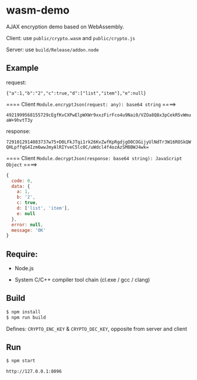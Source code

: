 # wasm-demo

AJAX encryption demo based on WebAssembly.

Client: use `public/crypto.wasm` and `public/crypto.js`

Server: use `build/Release/addon.node`

## Example

request:

`{"a":1,"b":"2","c":true,"d":["list","item"],"e":null}`

==== Client `Module.encryptJson(request: any): base64 string` ====>

`4921999568155729cEgfKvCXPwElpWXWr9xxzFirFco4u9Nai0/VZOa8Q8x3pCekR5vWmuaW+9hvtT3y`

response:

`7291012914083737w75+D0LFkJTqi1rk26KvZwfKpRgdjgO0COGijyUlNdTr3W16ROSkQWQHLpffqG4Izm6wwJmyAlRIYveC5lc0C/uWdcl4f4ozAzSM8BWJ4wk=`

==== Client `Module.decryptJson(response: base64 string): JavaScript Object` ====>

``` js
{
  code: 0,
  data: {
    a: 1,
    b: '2',
    c: true,
    d: ['list', 'item'],
    e: null
  },
  error: null,
  message: 'OK'
}
```

## Require:

* Node.js

* System C/C++ compiler tool chain (cl.exe / gcc / clang)

## Build

``` bash
$ npm install
$ npm run build
```

Defines: `CRYPTO_ENC_KEY` & `CRYPTO_DEC_KEY`, opposite from server and client

## Run

``` bash
$ npm start
```

`http://127.0.0.1:8096`

